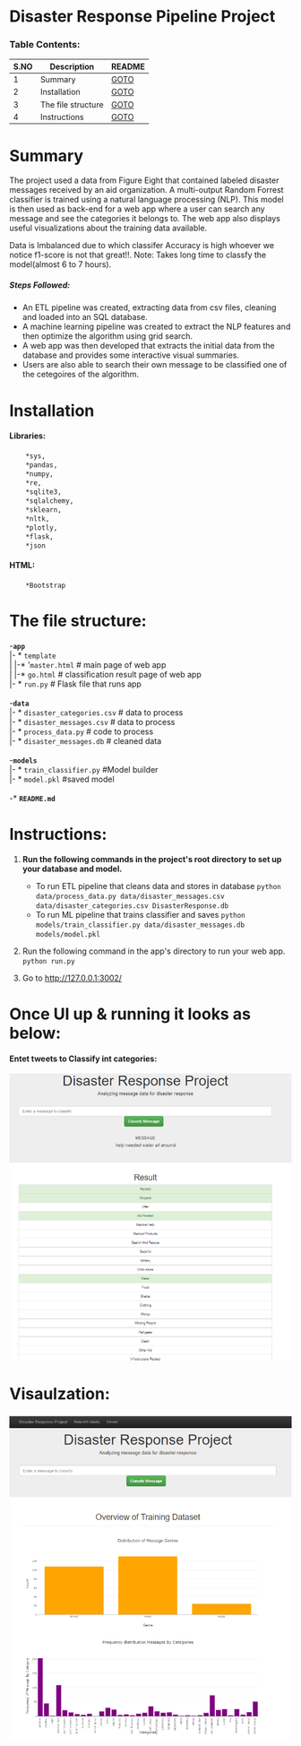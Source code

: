 # Disaster Response Pipeline Project


### Table Contents:

|S.NO| Description | README |
|--| ------ | ------ |
|1|Summary|[GOTO](https://github.com/vinayakn/Disaster_Response_Pipeline#summary)|
|2|Installation | [GOTO](https://github.com/vinayakn/Disaster_Response_Pipeline#installation)|
|3|The file structure | [GOTO](https://github.com/vinayakn/Disaster_Response_Pipeline#the-file-structure) |
|4|Instructions | [GOTO](https://github.com/vinayakn/Disaster_Response_Pipeline#instructions) |

# Summary

The project used a data from Figure Eight that contained labeled disaster messages received by an aid organization. 
A multi-output Random Forrest classifier is trained using a natural language processing (NLP).
This model is then used as back-end for a web app where a user can search any message and see the categories it belongs to.
The web app also displays useful visualizations about the training data available.

Data is Imbalanced due to which classifer Accuracy is high whoever we notice f1-score is not that great!!.
Note: Takes long time to classfy the model(almost 6 to 7 hours).

##### **Steps Followed:**
* An ETL pipeline was created, extracting data from csv files, cleaning and loaded into an SQL database.
* A machine learning pipeline was created to extract the NLP features and then optimize the algorithm using grid search.
* A web app was then developed that extracts the initial data from the database and provides some interactive visual summaries.
* Users are also able to search their own message to be classified one of the cetegoires of the algorithm.

# Installation
#### **Libraries:**
		*sys,
		*pandas,
		*numpy,
		*re,
		*sqlite3,
		*sqlalchemy,
		*sklearn,
		*nltk,
		*plotly,
		*flask,
		*json
#### **HTML:**
		*Bootstrap


# The file structure: 

-**`app`** <br/>
|- * `template` <br/>
|       |-* '`master.html` 	# main page of web app <br/>
|       |-* `go.html` 	  	# classification result page of web app <br/>
|- * `run.py` 			# Flask file that runs app <br/>
<br/>
-**`data`**<br/>
|- * `disaster_categories.csv` # data to process <br/>
|- * `disaster_messages.csv`   # data to process <br/>
|- * `process_data.py`         # code to process <br/>
|- * `disaster_messages.db`    # cleaned data <br/>
<br/>
-**`models`**<br/>
|- * `train_classifier.py`  #Model builder <br/>
|- * `model.pkl` 			#saved model <br/>
<br/>
-* **`README.md`**<br/>

# Instructions:
1. **Run the following commands in the project's root directory to set up your database and model.**

    - To run ETL pipeline that cleans data and stores in database
        `python data/process_data.py data/disaster_messages.csv data/disaster_categories.csv DisasterResponse.db`
    - To run ML pipeline that trains classifier and saves
        `python models/train_classifier.py data/disaster_messages.db models/model.pkl`

2. Run the following command in the app's directory to run your web app.
    `python run.py`

3. Go to http://127.0.0.1:3002/

# Once UI up & running it looks as below:
####  Entet tweets to Classify int categories:
![alt text](https://github.com/vinayakn/Disaster_Response_Pipeline/blob/master/Search%20Categories.png)

# Visaulzation:
![alt text](https://github.com/vinayakn/Disaster_Response_Pipeline/blob/master/graphs.png)
